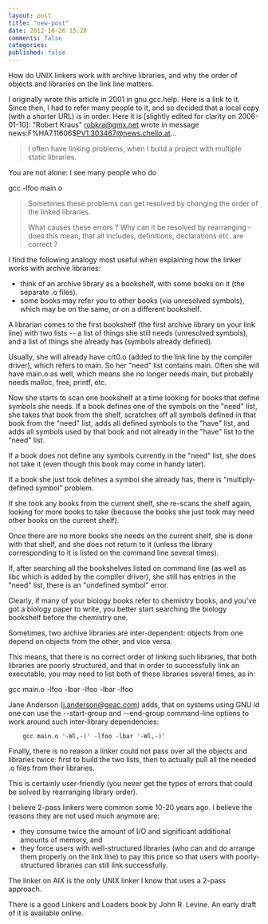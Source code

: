```yaml
---
layout: post
title: "new-post"
date: 2012-10-26 15:28
comments: false
categories: 
published: false
---
```


How do UNIX linkers work with archive libraries, and why the order of objects and libraries on the link line matters.

I originally wrote this article in 2001 in gnu.gcc.help.
Here is a link to it.
Since then, I had to refer many people to it, and so decided that a local copy (with a shorter URL) is in order.
Here it is [slightly edited for clarity on 2006-01-10]:
"Robert Kraus" <robkra@gmx.net> wrote in message
news:F%HA7.11606$PV1.303467@news.chello.at...

> I often have linking problems, when I build a project with multiple static
> libraries.

You are not alone: I see many people who do

   gcc -lfoo main.o

>
> Sometimes these problems can get resolved by changing the order of the
> linked libraries.
>
> What causes these errors ? Why can it be resolved by rearranging -
> does this mean, that all includes, definitions, declarations etc.
> are correct ?

I find the following analogy most useful when explaining
how the linker works with archive libraries:

- think of an archive library as a bookshelf, with
  some books on it (the separate .o files).
- some books may refer you to other books
  (via unresolved symbols), which may be on the
  same, or on a different bookshelf.

A librarian comes to the first bookshelf (the first archive
library on your link line) with two lists -- a list of things
she still needs (unresolved symbols), and a list of things
she already has (symbols already defined).

Usually, she will already have crt0.o (added to the link
line by the compiler driver), which refers to main.
So her "need" list contains main. Often she will
have main.o as well, which means she no longer needs
main, but probably needs malloc, free, printf, etc.

Now she starts to scan one bookshelf at a time looking for books
that define symbols she needs. If a book defines one of
the symbols on the "need" list, she takes that book from
the shelf, scratches off all symbols defined in that book
from the "need" list, adds all defined symbols to the "have" list,
and adds all symbols used by that book and not already in the
"have" list to the "need" list.

If a book does not define any symbols currently in the "need"
list, she does not take it (even though this book may come in
handy later).

If a book she just took defines a symbol she already has, there
is "multiply-defined symbol" problem.

If she took any books from the current shelf, she re-scans the
shelf again, looking for more books to take (because the books 
she just took may need other books on the current shelf).

Once there are no more books she needs on the current shelf,
she is done with that shelf, and she does not return to it 
(unless the library corresponding to it is listed on the command
line several times).

If, after searching all the bookshelves listed on command
line (as well as libc which is added by the compiler driver),
she still has entries in the "need" list, there is an
"undefined symbol" error.

Clearly, if many of your biology books refer to chemistry
books, and you've got a biology paper to write, you better
start searching the biology bookshelf before the chemistry one.

Sometimes, two archive libraries are inter-dependent:
objects from one depend on objects from the other, and
vice versa.

This means, that there is no correct order of linking
such libraries, that both libraries are poorly structured,
and that in order to successfully link an executable, you may
need to list both of these libraries several times, as in:

   gcc main.o -lfoo -lbar -lfoo -lbar -lfoo

  Jane Anderson (j.anderson@geac.com) adds, that on systems using GNU ld one can use the --start-group 
  and --end-group command-line options to work around such inter-library dependencies:

        gcc main.o '-Wl,-(' -lfoo -lbar '-Wl,-)' 
 
Finally, there is no reason a linker could not pass over
all the objects and libraries twice: first to build the
two lists, then to actually pull all the needed .o files
from their libraries.

This is certainly user-friendly (you never get the types
of errors that could be solved by rearranging library order).

I believe 2-pass linkers were common some 10-20 years ago.
I believe the reasons they are not used much anymore are:

- they consume twice the amount of I/O and significant
  additional amounts of memory, and
- they force users with well-structured libraries
  (who can and do arrange them properly on the link line)
  to pay this price so that users with poorly-structured
  libraries can still link successfully.

The linker on AIX is the only UNIX linker I know that uses
a 2-pass approach.

There is a good Linkers and Loaders book by John R. Levine.
An early draft of it is available online.




